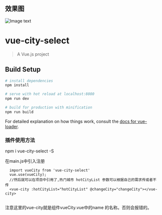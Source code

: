 ## 效果图
![Image text](https://github.com/catbea/vue-city-select/blob/master/3.png)
# vue-city-select

> A Vue.js project

## Build Setup

``` bash
# install dependencies
npm install

# serve with hot reload at localhost:8080
npm run dev

# build for production with minification
npm run build
```

For detailed explanation on how things work, consult the [docs for vue-loader](http://vuejs.github.io/vue-loader).

### 插件使用方法

npm i vue-city-select -S 

在main.js中引入注册
``` 
  import vueCity from 'vue-city-select'
  vue.use(vueCity);
  //然后就可以在项目中引用了,热门城市 hotCityList 参数可以根据自己的需求传或者不传
  <vue-city :hotCityList="hotCityList" @changeCity="changeCity"></vue-city>
  
  ```

 注意这里的vue-city就是组件vueCity.vue中的name 的名称。否则会报错的。
